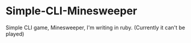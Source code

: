 # Simple-CLI-Minesweeper
Simple CLI game, Minesweeper, I'm writing in ruby.
(Currently it can't be played) 
